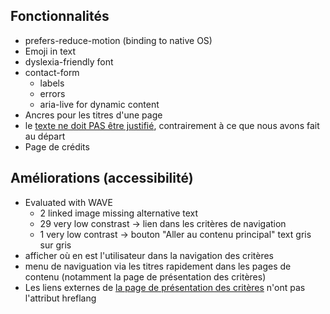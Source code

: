 
## Fonctionnalités

- prefers-reduce-motion (binding to native OS)
- Emoji in text
- dyslexia-friendly font
- contact-form
  - labels
  - errors
  - aria-live for dynamic content
- Ancres pour les titres d'une page
- le [texte ne doit PAS être justifié](https://www.accede-web.com/notices/editoriale-modele/bonnes-pratiques/ne-pas-justifier-le-texte/), contrairement à ce que nous avons fait au départ
- Page de crédits


## Améliorations (accessibilité)

- Evaluated with WAVE
  - 2 linked image missing alternative text
  - 29 very low constrast → lien dans les critères de navigation
  - 1 very low contrast → bouton "Aller au contenu principal" text gris sur gris 
- afficher où en est l'utilisateur dans la navigation des critères
- menu de naviguation via les titres rapidement dans les pages de contenu (notamment la page de présentation des critères)
- Les liens externes de [la page de présentation des critères](https://efha-ergonomic-criteria-bastien-scapin.vercel.app/fr/criteria) n'ont pas l'attribut hreflang
